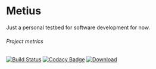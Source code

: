 # Metius

Just a personal testbed for software development for now.

###### Project metrics
[![Build Status](https://travis-ci.org/gvr/metius.svg?branch=master)](https://travis-ci.org/gvr/metius)
[![Codacy Badge](https://api.codacy.com/project/badge/Grade/5f2d6383cbca45d5b26e6e038e084d4c)](https://www.codacy.com/app/ger-van-rossum/metius?utm_source=github.com&amp;utm_medium=referral&amp;utm_content=gvr/metius&amp;utm_campaign=Badge_Grade)
[ ![Download](https://api.bintray.com/packages/gvr/mvn/metius/images/download.svg?version=0.1.2) ](https://bintray.com/gvr/mvn/metius/0.1.2/link)